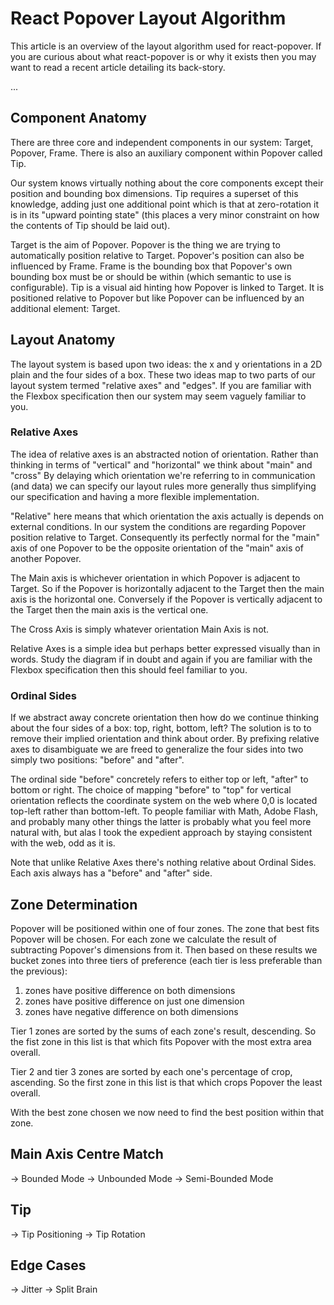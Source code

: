 # React Popover Layout Algorithm

This article is an overview of the layout algorithm used for react-popover. If you are curious about what react-popover is or why it exists then you may want to read a recent article detailing its back-story.

...

## Component Anatomy

There are three core and independent components in our system: Target, Popover, Frame. There is also an auxiliary component within Popover called Tip.

Our system knows virtually nothing about the core components except their position and bounding box dimensions. Tip requires a superset of this knowledge, adding just one additional point which is that at zero-rotation it is in its "upward pointing state" (this places a very minor constraint on how the contents of Tip should be laid out).

Target is the aim of Popover. Popover is the thing we are trying to automatically position relative to Target. Popover's position can also be influenced by Frame. Frame is the bounding box that Popover's own bounding box must be or should be within (which semantic to use is configurable). Tip is a visual aid hinting how Popover is linked to Target. It is positioned relative to Popover but like Popover can be influenced by an additional element: Target.



## Layout Anatomy

The layout system is based upon two ideas: the x and y orientations in a 2D plain and the four sides of a box. These two ideas map to two parts of our layout system termed "relative axes" and "edges". If you are familiar with the Flexbox specification then our system may seem vaguely familiar to you.

### Relative Axes

The idea of relative axes is an abstracted notion of orientation. Rather than thinking in terms of "vertical" and "horizontal" we think about "main" and "cross" By delaying which orientation we're referring to in communication (and data) we can specify our layout rules more generally thus simplifying our specification and having a more flexible implementation.

"Relative" here means that which orientation the axis actually is depends on external conditions. In our system the conditions are regarding Popover position relative to Target. Consequently its perfectly normal for the "main" axis of one Popover to be the opposite orientation of the "main" axis of another Popover.  

The Main axis is whichever orientation in which Popover is adjacent to Target. So if the Popover is horizontally adjacent to the Target then the main axis is the horizontal one. Conversely if the Popover is vertically adjacent to the Target then the main axis is the vertical one.

The Cross Axis is simply whatever orientation Main Axis is not.

Relative Axes is a simple idea but perhaps better expressed visually than in words. Study the diagram if in doubt and again if you are familiar with the Flexbox specification then this should feel familiar to you.

### Ordinal Sides

If we abstract away concrete orientation then how do we continue thinking about the four sides of a box: top, right, bottom, left? The solution is to to remove their implied orientation and think about order. By prefixing relative axes to disambiguate we are freed to generalize the four sides into two simply two positions: "before" and "after".

The ordinal side "before" concretely refers to either top or left, "after" to bottom or right. The choice of mapping "before" to "top" for vertical orientation reflects the coordinate system on the web where 0,0 is located top-left rather than bottom-left. To people familiar with Math, Adobe Flash, and probably many other things the latter is probably what you feel more natural with, but alas I took the expedient approach by staying consistent with the web, odd as it is.

Note that unlike Relative Axes there's nothing relative about Ordinal Sides. Each axis always has a "before" and "after" side.



## Zone Determination

Popover will be positioned within one of four zones. The zone that best fits Popover will be chosen. For each zone we calculate the result of subtracting Popover's dimensions from it. Then based on these results we bucket zones into three tiers of preference (each tier is less preferable than the previous):

1. zones have positive difference on both dimensions
2. zones have positive difference on just one dimension
3. zones have negative difference on both dimensions

Tier 1 zones are sorted by the sums of each zone's result, descending. So the fist zone in this list is that which fits Popover with the most extra area overall.

Tier 2 and tier 3 zones are sorted by each one's percentage of crop, ascending. So the first zone in this list is that which crops Popover the least overall.

With the best zone chosen we now need to find the best position within that zone.

## Main Axis Centre Match
-> Bounded Mode
-> Unbounded Mode
-> Semi-Bounded Mode

## Tip
-> Tip Positioning
-> Tip Rotation

## Edge Cases
-> Jitter
-> Split Brain
